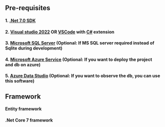 ## Pre-requisites

#### 1. [.Net 7.0 SDK](https://www.microsoft.com/net/core#windows)
#### 2. [Visual studio 2022](https://www.visualstudio.com/) OR [VSCode](https://code.visualstudio.com/) with [C#](https://marketplace.visualstudio.com/items?itemName=ms-vscode.csharp) extension
#### 3. [Microsoft SQL Server](https://www.microsoft.com/en-us/sql-server) (Optional: If MS SQL server required instead of Sqlite during development)
#### 4. [Microsoft Azure Service](https://portal.azure.com/#home) (Optional: If you want to deploy the project and db on azure)
#### 5. [Azure Data Studio](https://learn.microsoft.com/zh-tw/sql/azure-data-studio/download-azure-data-studio?view=sql-server-ver16&tabs=redhat-install%2Credhat-uninstall) (Optional: If you want to observe the db, you can use this software)

## Framework

#### Entity framework
#### .Net Core 7 framework

